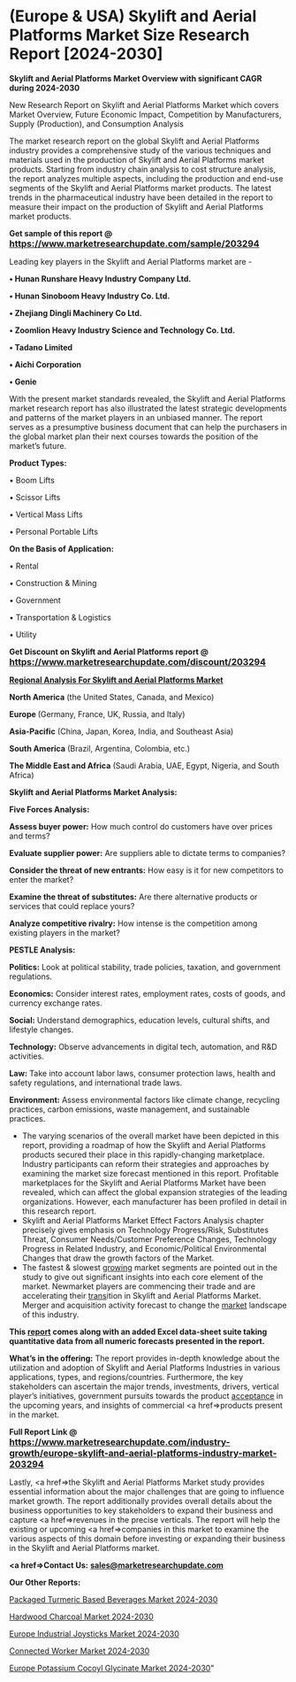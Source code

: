 # (Europe & USA) Skylift and Aerial Platforms Market Size Research Report [2024-2030]

<strong>Skylift and Aerial Platforms Market Overview with significant CAGR during 2024-2030</strong>

New Research Report on Skylift and Aerial Platforms Market which covers Market Overview, Future Economic Impact, Competition by Manufacturers, Supply (Production), and Consumption Analysis

The market research report on the global Skylift and Aerial Platforms industry provides a comprehensive study of the various techniques and materials used in the production of Skylift and Aerial Platforms market products. Starting from industry chain analysis to cost structure analysis, the report analyzes multiple aspects, including the production and end-use segments of the Skylift and Aerial Platforms market products. The latest trends in the pharmaceutical industry have been detailed in the report to measure their impact on the production of Skylift and Aerial Platforms market products.

<strong>Get sample of this report @ <a href=https://www.marketresearchupdate.com/sample/203294><font size=3 color=#0000ff>https://www.marketresearchupdate.com/sample/203294</font></a></strong>

Leading key players in the Skylift and Aerial Platforms market are -

<strong>• Hunan Runshare Heavy Industry Company Ltd.

• Hunan Sinoboom Heavy Industry Co. Ltd.

• Zhejiang Dingli Machinery Co Ltd.

• Zoomlion Heavy Industry Science and Technology Co. Ltd.

• Tadano Limited

• Aichi Corporation

• Genie</strong>

With the present market standards revealed, the Skylift and Aerial Platforms market research report has also illustrated the latest strategic developments and patterns of the market players in an unbiased manner. The report serves as a presumptive business document that can help the purchasers in the global market plan their next courses towards the position of the market’s future.

<strong>Product Types:</strong>

• Boom Lifts

• Scissor Lifts

• Vertical Mass Lifts

• Personal Portable Lifts

<strong>On the Basis of Application:</strong>

• Rental

• Construction & Mining

• Government

• Transportation & Logistics

• Utility

<strong>Get Discount on Skylift and Aerial Platforms report @ <a href=https://www.marketresearchupdate.com/discount/203294><font size=3 color=#0000ff>https://www.marketresearchupdate.com/discount/203294</font></a></strong>

<strong><u><b>Regional Analysis For Skylift and Aerial Platforms Market</b></u></strong>

<strong><b>North America</b></strong> (the United States, Canada, and Mexico)

<strong><b>Europe </b></strong>(Germany, France, UK, Russia, and Italy)

<strong><b>Asia-Pacific</b></strong> (China, Japan, Korea, India, and Southeast Asia)

<strong><b>South America</b></strong> (Brazil, Argentina, Colombia, etc.)

<strong><b>The Middle East and Africa</b></strong> (Saudi Arabia, UAE, Egypt, Nigeria, and South Africa)

<strong>Skylift and Aerial Platforms Market Analysis:</strong>

<strong>Five Forces Analysis:</strong>

<strong>Assess buyer power:</strong> How much control do customers have over prices and terms?

<strong>Evaluate supplier power:</strong> Are suppliers able to dictate terms to companies?

<strong>Consider the threat of new entrants:</strong> How easy is it for new competitors to enter the market?

<strong>Examine the threat of substitutes:</strong> Are there alternative products or services that could replace yours?

<strong>Analyze competitive rivalry:</strong> How intense is the competition among existing players in the market?

<strong>PESTLE Analysis:</strong>

<strong>Politics:</strong> Look at political stability, trade policies, taxation, and government regulations.

<strong>Economics:</strong> Consider interest rates, employment rates, costs of goods, and currency exchange rates.

<strong>Social:</strong> Understand demographics, education levels, cultural shifts, and lifestyle changes.

<strong>Technology:</strong> Observe advancements in digital tech, automation, and R&D activities.

<strong>Law:</strong> Take into account labor laws, consumer protection laws, health and safety regulations, and international trade laws.

<strong>Environment:</strong> Assess environmental factors like climate change, recycling practices, carbon emissions, waste management, and sustainable practices.

<ul>
  <li>The varying scenarios of the overall market have been depicted in this report, providing a roadmap of how the Skylift and Aerial Platforms products secured their place in this rapidly-changing marketplace. Industry participants can reform their strategies and approaches by examining the market size forecast mentioned in this report. Profitable marketplaces for the Skylift and Aerial Platforms Market have been revealed, which can affect the global expansion strategies of the leading organizations. However, each manufacturer has been profiled in detail in this research report.</li>
  <li>Skylift and Aerial Platforms Market Effect Factors Analysis chapter precisely gives emphasis on Technology Progress/Risk, Substitutes Threat, Consumer Needs/Customer Preference Changes, Technology Progress in Related Industry, and Economic/Political Environmental Changes that draw the growth factors of the Market.</li>
  <li>The fastest &amp; slowest <a href=ASDF991299>growing</a> market segments are pointed out in the study to give out significant insights into each core element of the market. Newmarket players are commencing their trade and are accelerating their <a href=>trans</a>ition in Skylift and Aerial Platforms Market. Merger and acquisition activity forecast to change the <a href=>market</a> landscape of this industry.</li>
</ul>
<strong>This <a href=>report</a> comes along with an added Excel data-sheet suite taking quantitative data from all numeric forecasts presented in the report.</strong>

<strong>What’s in the offering:</strong> The report provides in-depth knowledge about the utilization and adoption of Skylift and Aerial Platforms Industries in various applications, types, and regions/countries. Furthermore, the key stakeholders can ascertain the major trends, investments, drivers, vertical player’s initiatives, government pursuits towards the product <a href=ASDF881288>acceptance</a> in the upcoming years, and insights of commercial <a href=>products</a> present in the market.

<strong>Full Report Link @ <a href=https://www.marketresearchupdate.com/industry-growth/europe-skylift-and-aerial-platforms-industry-market-203294><font size=3 color=#0000ff>https://www.marketresearchupdate.com/industry-growth/europe-skylift-and-aerial-platforms-industry-market-203294</font></a></strong>

Lastly, <a href=>the</a> Skylift and Aerial Platforms Market study provides essential information about the major challenges that are going to influence market growth. The report additionally provides overall details about the business opportunities to key stakeholders to expand their business and capture <a href=>revenues</a> in the precise verticals. The report will help the existing or upcoming <a href=>companies</a> in this market to examine the various aspects of this domain before investing or expanding their business in the Skylift and Aerial Platforms market.

<strong><a href=><strong>Contact Us:</strong></a></strong>
<strong>sales@marketresearchupdate.com</strong>

<strong>Our Other Reports:</strong>

<a href=https://www.linkedin.com/pulse/packaged-turmeric-based-beverages-market-opportunities>Packaged Turmeric Based Beverages Market 2024-2030</a>

<a href=https://www.linkedin.com/pulse/hardwood-charcoal-market-analysis-segment-region>Hardwood Charcoal Market 2024-2030</a>

<a href=https://www.linkedin.com/pulse/europe-industrial-joysticks-market-trends-2023>Europe Industrial Joysticks Market 2024-2030</a>

<a href=https://www.linkedin.com/pulse/connected-worker-market-outlook-2023-size-players-cost-rwpqf/>Connected Worker Market 2024-2030</a>

<a href=https://www.linkedin.com/pulse/europe-potassium-cocoyl-glycinate-market-1klvf/>Europe Potassium Cocoyl Glycinate Market 2024-2030</a>"

